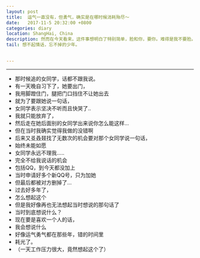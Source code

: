 ```yaml
---
layout: post
title:  运气一直没有，但勇气，确实是在哪时候消耗殆尽～
date:   2017-11-5 20:32:00 +0800
categories: diary
location: ShangHai, China
description: 然而在今天看来，这件事想明白了特别简单，脸和你，要你。难得是我不要脸。
tail: 想不起情话，忘不掉的少年。
      

---
```

---


+ 那时候追的女同学，话都不跟我说。
+ 有一天晚自习下了，她要出门，
+ 我用脚蹬住门，腿把门口挡住不让她出去
+ 就为了要跟她说一句话，
+ 女同学表示坚决不听而且快哭了..
+ 我就只能放弃了，
+ 然后走在她后面别的女同学出来说你怎么能这样...
+ 但在当时我确实觉得我做的没错啊
+ 后来又㕛叒叕找了无数次的机会要对那个女同学说一句话，
+ 始终未能如愿
+ 女同学永远不理我.....
+ 完全不给我说话的机会
+ 包括QQ，到今天都没加上
+ 当时申请好多个新QQ号，只为加她
+ 但最后都被对方删掉了...
+ 过去好多年了，
+ 怎么想起这个
+ 但是我好像再也无法想起当时想说的那句话了
+ 当时到底想说什么？
+ 现在要是喜欢一个人的话，
+ 我会想说什么
+ 好像运气勇气都在那些年，错的时间里
+ 耗光了。
+ （一天工作压力很大，竟然想起这个了）